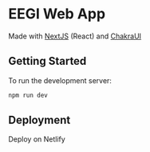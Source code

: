 # EEGI Web App

Made with [NextJS](https://nextjs.org) (React) and [ChakraUI](https://chakra-ui.com/docs/getting-started)

## Getting Started

To run the development server:

```bash
npm run dev
```

## Deployment
Deploy on Netlify